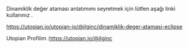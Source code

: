 Dinamiklik değer ataması anlatımımı seyretmek için lütfen aşağı linki kullanınız .

https://utopian.io/utopian-io/@ilginc/dinamiklik-deger-atamasi-eclipse

Utopian Profilim :https://utopian.io/@ilginc
